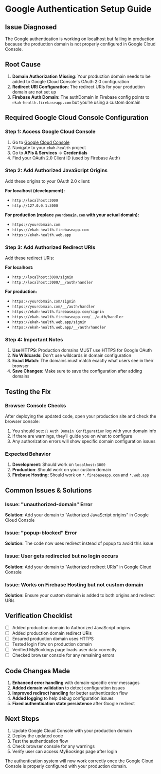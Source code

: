 # Google Authentication Setup Guide

## Issue Diagnosed
The Google authentication is working on localhost but failing in production because the production domain is not properly configured in Google Cloud Console.

## Root Cause
1. **Domain Authorization Missing**: Your production domain needs to be added to Google Cloud Console's OAuth 2.0 configuration
2. **Redirect URI Configuration**: The redirect URIs for your production domain are not set up
3. **Firebase Auth Domain**: The authDomain in Firebase config points to `ekah-health.firebaseapp.com` but you're using a custom domain

## Required Google Cloud Console Configuration

### Step 1: Access Google Cloud Console
1. Go to [Google Cloud Console](https://console.cloud.google.com/)
2. Navigate to your `ekah-health` project
3. Go to **APIs & Services** → **Credentials**
4. Find your OAuth 2.0 Client ID (used by Firebase Auth)

### Step 2: Add Authorized JavaScript Origins
Add these origins to your OAuth 2.0 client:

**For localhost (development):**
- `http://localhost:3000`
- `http://127.0.0.1:3000`

**For production (replace `yourdomain.com` with your actual domain):**
- `https://yourdomain.com`
- `https://ekah-health.firebaseapp.com`
- `https://ekah-health.web.app`

### Step 3: Add Authorized Redirect URIs
Add these redirect URIs:

**For localhost:**
- `http://localhost:3000/signin`
- `http://localhost:3000/__/auth/handler`

**For production:**
- `https://yourdomain.com/signin`
- `https://yourdomain.com/__/auth/handler`
- `https://ekah-health.firebaseapp.com/signin`
- `https://ekah-health.firebaseapp.com/__/auth/handler`
- `https://ekah-health.web.app/signin`
- `https://ekah-health.web.app/__/auth/handler`

### Step 4: Important Notes
1. **Use HTTPS**: Production domains MUST use HTTPS for Google OAuth
2. **No Wildcards**: Don't use wildcards in domain configuration
3. **Exact Match**: The domains must match exactly what users see in their browser
4. **Save Changes**: Make sure to save the configuration after adding domains

## Testing the Fix

### Browser Console Checks
After deploying the updated code, open your production site and check the browser console:

1. You should see: `🔐 Auth Domain Configuration` log with your domain info
2. If there are warnings, they'll guide you on what to configure
3. Any authorization errors will show specific domain configuration issues

### Expected Behavior
1. **Development**: Should work on `localhost:3000`
2. **Production**: Should work on your custom domain
3. **Firebase Hosting**: Should work on `*.firebaseapp.com` and `*.web.app`

## Common Issues & Solutions

### Issue: "unauthorized-domain" Error
**Solution**: Add your domain to "Authorized JavaScript origins" in Google Cloud Console

### Issue: "popup-blocked" Error
**Solution**: The code now uses redirect instead of popup to avoid this issue

### Issue: User gets redirected but no login occurs
**Solution**: Add your domain to "Authorized redirect URIs" in Google Cloud Console

### Issue: Works on Firebase Hosting but not custom domain
**Solution**: Ensure your custom domain is added to both origins and redirect URIs

## Verification Checklist
- [ ] Added production domain to Authorized JavaScript origins
- [ ] Added production domain redirect URIs
- [ ] Ensured production domain uses HTTPS
- [ ] Tested login flow on production domain
- [ ] Verified MyBookings page loads user data correctly
- [ ] Checked browser console for any remaining errors

## Code Changes Made
1. **Enhanced error handling** with domain-specific error messages
2. **Added domain validation** to detect configuration issues
3. **Improved redirect handling** for better authentication flow
4. **Added logging** to help debug configuration issues
5. **Fixed authentication state persistence** after Google redirect

## Next Steps
1. Update Google Cloud Console with your production domain
2. Deploy the updated code
3. Test the authentication flow
4. Check browser console for any warnings
5. Verify user can access MyBookings page after login

The authentication system will now work correctly once the Google Cloud Console is properly configured with your production domain.